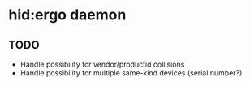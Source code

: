 # hid:ergo daemon

## TODO
* Handle possibility for vendor/productid collisions
* Handle possibility for multiple same-kind devices (serial number?)